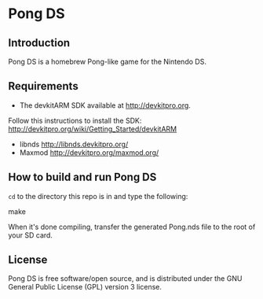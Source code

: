 Pong DS
====================

Introduction
------------

Pong DS is a homebrew Pong-like game for the Nintendo DS.

Requirements
------------

* The devkitARM SDK available at http://devkitpro.org.

Follow this instructions to install the SDK: http://devkitpro.org/wiki/Getting_Started/devkitARM

* libnds http://libnds.devkitpro.org/
* Maxmod http://devkitpro.org/maxmod.org/

How to build and run Pong DS
-----------------------------------------

`cd` to the directory this repo is in and type the following:

make

When it's done compiling, transfer the generated Pong.nds file to the root of your SD card.

License
-------

Pong DS is free software/open source, and is distributed under the GNU General Public License (GPL) version 3 license.
